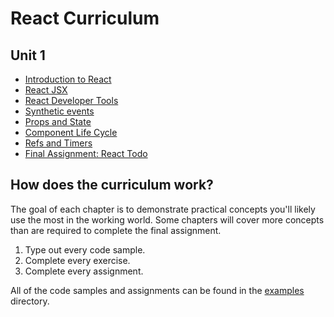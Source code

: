 # React Curriculum

## Unit 1

* [Introduction to React](01-introduction-to-react.md)
* [React JSX](02-react-jsx.md)
* [React Developer Tools](03-react-developer-tools.md)
* [Synthetic events](04-synthetic-events.md)
* [Props and State](05-props-and-state.md)
* [Component Life Cycle](06-component-life-cycle.md)
* [Refs and Timers](07-refs-and-timers.md)
* [Final Assignment: React Todo](08-final-assignment-react-todo.md)

## How does the curriculum work?

The goal of each chapter is to demonstrate practical concepts you'll likely use the most in the working world. Some chapters will cover more concepts than are required to complete the final assignment. 

1. Type out every code sample.
2. Complete every exercise.
3. Complete every assignment.

All of the code samples and assignments can be found in the [examples](examples/) directory.
